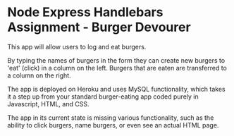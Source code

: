 # Node Express Handlebars Assignment - Burger Devourer

This app will allow users to log and eat burgers.

By typing the names of burgers in the form they can create new burgers to 'eat' (click) in a column on the left. Burgers that are eaten are transferred to a column on the right.

The app is deployed on Heroku and uses MySQL functionality, which takes it a step up from your standard burger-eating app coded purely in Javascript, HTML, and CSS.

The app in its current state is missing various functionality, such as the ability to click burgers, name burgers, or even see an actual HTML page.
